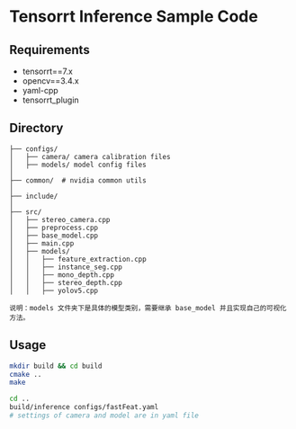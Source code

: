 # Tensorrt Inference Sample Code

## Requirements

* tensorrt==7.x
* opencv==3.4.x
* yaml-cpp
* tensorrt_plugin

## Directory

```
├── configs/
│   ├── camera/ camera calibration files
│   ├── models/ model config files
│
├── common/  # nvidia common utils
│
├── include/
│
├── src/
│   ├── stereo_camera.cpp
│   ├── preprocess.cpp
│   ├── base_model.cpp
│   ├── main.cpp
│   ├── models/
│   │   ├── feature_extraction.cpp
│   │   ├── instance_seg.cpp
│   │   ├── mono_depth.cpp
│   │   ├── stereo_depth.cpp
│   │   ├── yolov5.cpp

说明：models 文件夹下是具体的模型类别，需要继承 base_model 并且实现自己的可视化方法。
```


## Usage

```bash
mkdir build && cd build
cmake ..
make

cd ..
build/inference configs/fastFeat.yaml
# settings of camera and model are in yaml file
```